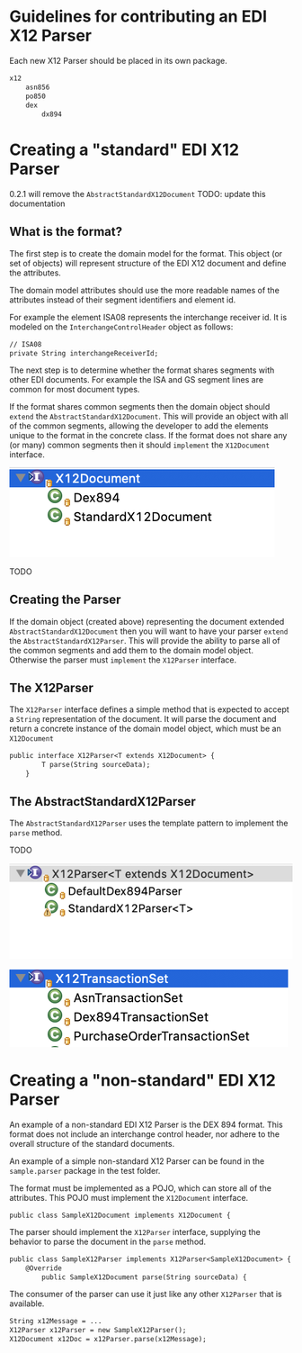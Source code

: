 # Guidelines for contributing an EDI X12 Parser

Each new X12 Parser should be placed in its own package. 

	x12
		asn856
		po850
		dex
			dx894

# Creating a "standard" EDI X12 Parser

0.2.1 will remove the `AbstractStandardX12Document`
TODO: update this documentation 

## What is the format?
The first step is to create the domain model for the format. This object (or set of objects) will represent structure of the EDI X12 document and define the attributes. 

The domain model attributes should use the more readable names of the attributes instead of their segment identifiers and element id. 

For example the element ISA08 represents the interchange receiver id. It is modeled on the `InterchangeControlHeader` object as follows:

	// ISA08
	private String interchangeReceiverId;

The next step is to determine whether the format shares segments with other EDI documents. For example the ISA and GS segment lines are common for most document types.

If the format shares common segments then the domain object should `extend` the `AbstractStandardX12Document`. This will provide an object with all of the common segments, allowing the developer to add the elements unique to the format in the concrete class. If the format does not share any (or many) common segments then it should `implement` the `X12Document` interface. 

![X12Document hierarchy](X12DocHierarchy.png)

TODO

## Creating the Parser
If the domain object (created above) representing the document extended `AbstractStandardX12Document` then you will want to have your parser `extend` the `AbstractStandardX12Parser`. This will provide the ability to parse all of the common segments and add them to the domain model object. Otherwise the parser must `implement` the `X12Parser` interface. 

## The X12Parser
The `X12Parser` interface defines a simple method that is expected to accept a `String` representation of the document. It will parse the document and return a concrete instance of the domain model object, which must be an `X12Document`

	public interface X12Parser<T extends X12Document> {
    		T parse(String sourceData);
    	}

## The AbstractStandardX12Parser
The `AbstractStandardX12Parser` uses the template pattern to implement the `parse` method. 

TODO


![X12Parser hierarchy](X12ParserHierarchy.png)

![X12TransactionSet hierarchy](X12TransactionSetHierarchy.png)

# Creating a "non-standard" EDI X12 Parser
An example of a non-standard EDI X12 Parser is the DEX 894 format. This format does not include an interchange control header, nor adhere to the overall structure of the standard documents.

An example of a simple non-standard X12 Parser can be found in the `sample.parser` package in the test folder. 

The format must be implemented as a POJO, which can store all of the attributes. This POJO must implement the `X12Document` interface.

	public class SampleX12Document implements X12Document {

The parser should implement the `X12Parser` interface, supplying the behavior to parse the document in the `parse` method.  

	public class SampleX12Parser implements X12Parser<SampleX12Document> {
		@Override
    		public SampleX12Document parse(String sourceData) {

The consumer of the parser can use it just like any other `X12Parser` that is available.

	String x12Message = ...
	X12Parser x12Parser = new SampleX12Parser();
	X12Document x12Doc = x12Parser.parse(x12Message);

